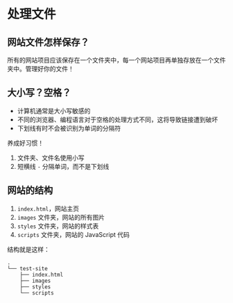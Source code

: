 # 处理文件

## 网站文件怎样保存？

所有的网站项目应该保存在一个文件夹中，每一个网站项目再单独存放在一个文件夹中。管理好你的文件！

## 大小写？空格？

- 计算机通常是大小写敏感的
- 不同的浏览器、编程语言对于空格的处理方式不同，这将导致链接遭到破坏
- 下划线有时不会被识别为单词的分隔符

养成好习惯！

1. 文件夹、文件名使用小写
2. 短横线 `-` 分隔单词，而不是下划线

## 网站的结构

1. `index.html`，网站主页
2. `images` 文件夹，网站的所有图片
3. `styles` 文件夹，网站的样式表
4. `scripts` 文件夹，网站的 JavaScript 代码

结构就是这样：

```
.
└── test-site
    ├── index.html
    ├── images
    ├── styles
    └── scripts
```
